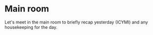 # Main room

Let's meet in the main room to briefly recap yesterday (ICYMI) and any housekeeping for the day.
